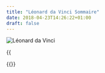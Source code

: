 ```yaml
---
title: "Léonard da Vinci Sommaire"
date: 2018-04-23T14:26:22+01:00
draft: false
---
```


![Léonard da Vinci](/images/leonardodavincisummary/leonardodavinci.jpg?height=35pc)

{{<audio src="leonardodavincisummary.fr.mp3">}}

{{<readfile file="/articles/leonardodavincisummary.fr.md" markdown="true">}}

